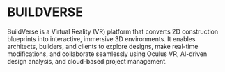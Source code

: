 # BUILDVERSE

BuildVerse is a Virtual Reality (VR) platform that converts 2D construction blueprints into interactive, immersive 3D environments. It enables architects, builders, and clients to explore designs, make real-time modifications, and collaborate seamlessly using Oculus VR, AI-driven design analysis, and cloud-based project management.





